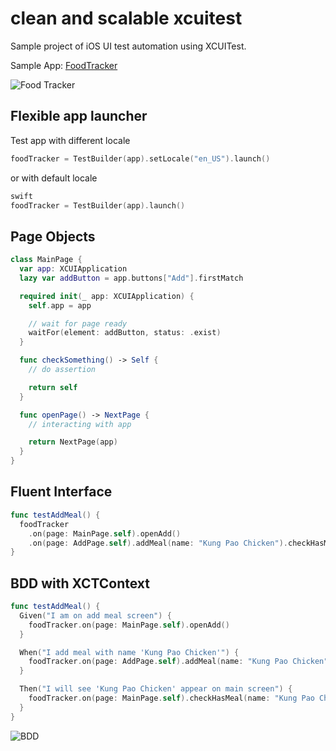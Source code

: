 # clean and scalable xcuitest

Sample project of iOS UI test automation using XCUITest.

Sample App: [FoodTracker](https://developer.apple.com/library/content/referencelibrary/GettingStarted/DevelopiOSAppsSwift/)

![Food Tracker](https://developer.apple.com/library/content/referencelibrary/GettingStarted/DevelopiOSAppsSwift/Art/IN_sim_navbar_2x.png)

## Flexible app launcher
Test app with different locale
```swift
foodTracker = TestBuilder(app).setLocale("en_US").launch()
```

or with default locale
```swift
swift
foodTracker = TestBuilder(app).launch()
```

## Page Objects
```swift
class MainPage {
  var app: XCUIApplication
  lazy var addButton = app.buttons["Add"].firstMatch

  required init(_ app: XCUIApplication) {
    self.app = app

    // wait for page ready
    waitFor(element: addButton, status: .exist)
  }

  func checkSomething() -> Self {
    // do assertion

    return self
  }

  func openPage() -> NextPage {
    // interacting with app

    return NextPage(app)
  }
}
```

## Fluent Interface
```swift
func testAddMeal() {
  foodTracker
    .on(page: MainPage.self).openAdd()
    .on(page: AddPage.self).addMeal(name: "Kung Pao Chicken").checkHasMeal(name: "Kung Pao Chicken")
}
```

## BDD with XCTContext
```swift
func testAddMeal() {
  Given("I am on add meal screen") {
    foodTracker.on(page: MainPage.self).openAdd()
  }

  When("I add meal with name 'Kung Pao Chicken'") {
    foodTracker.on(page: AddPage.self).addMeal(name: "Kung Pao Chicken")
  }

  Then("I will see 'Kung Pao Chicken' appear on main screen") {
    foodTracker.on(page: MainPage.self).checkHasMeal(name: "Kung Pao Chicken")
  }
}
```

![BDD](https://i.imgur.com/ZiIs5Rd.png)
